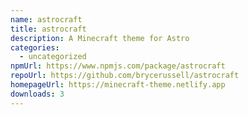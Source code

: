 ```yaml
---
name: astrocraft
title: astrocraft
description: A Minecraft theme for Astro
categories:
  - uncategorized
npmUrl: https://www.npmjs.com/package/astrocraft
repoUrl: https://github.com/brycerussell/astrocraft
homepageUrl: https://minecraft-theme.netlify.app
downloads: 3
---
```

